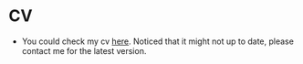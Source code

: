 # CV
- You could check my cv [here](/files/weikaih_cv_0305.pdf). Noticed that it might not up to date, please contact me for the latest version.